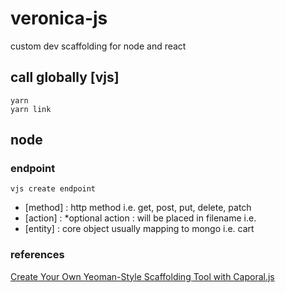 # veronica-js
custom dev scaffolding for node and react

## call globally [vjs]
```
yarn
yarn link
```

## node

### endpoint
```
vjs create endpoint
```
- [method] : http method i.e. get, post, put, delete, patch
- [action] : *optional action : will be placed in filename i.e. <method><action><entity>
- [entity] : core object usually mapping to mongo i.e. cart

### references
[Create Your Own Yeoman-Style Scaffolding Tool with Caporal.js](https://www.sitepoint.com/scaffolding-tool-caporal-js/)
